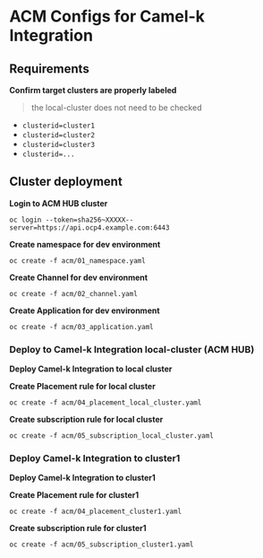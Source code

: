 # ACM Configs for Camel-k Integration

## Requirements 
**Confirm target clusters are properly labeled**
> the local-cluster does not need to be checked
*  `clusterid=cluster1`
*  `clusterid=cluster2`
*  `clusterid=cluster3`
*  `clusterid=...`

## Cluster deployment 

**Login to ACM HUB cluster**
```
oc login --token=sha256~XXXXX--server=https://api.ocp4.example.com:6443
```

**Create namespace for dev environment**
```
oc create -f acm/01_namespace.yaml
```

**Create Channel for dev environment**
```
oc create -f acm/02_channel.yaml 
```

**Create Application for dev environment**
```
oc create -f acm/03_application.yaml
```

### Deploy to Camel-k Integration local-cluster (ACM HUB)
**Deploy Camel-k Integration to local cluster**

**Create Placement rule for local cluster**
```
oc create -f acm/04_placement_local_cluster.yaml 
```

**Create subscription rule for local cluster**
```
oc create -f acm/05_subscription_local_cluster.yaml 
```

### Deploy Camel-k Integration  to cluster1 

**Deploy Camel-k Integration to cluster1**

**Create Placement rule for cluster1**
```
oc create -f acm/04_placement_cluster1.yaml
```

**Create subscription rule for cluster1**
```
oc create -f acm/05_subscription_cluster1.yaml
```


